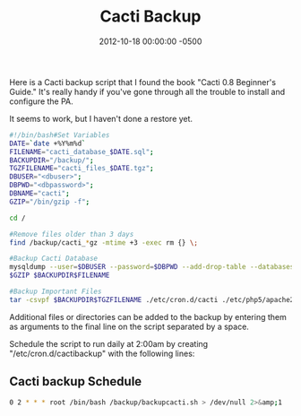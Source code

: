 ﻿---
title:  Cacti Backup
date:   2012-10-18 00:00:00 -0500
categories: IT
---

Here is a Cacti backup script that I found the book "Cacti 0.8 Beginner's Guide." It's really handy if you've gone through all the trouble to install and configure the PA.

It seems to work, but I haven't done a restore yet.

```bash
#!/bin/bash#Set Variables
DATE=`date +%Y%m%d`
FILENAME="cacti_database_$DATE.sql";
BACKUPDIR="/backup/";
TGZFILENAME="cacti_files_$DATE.tgz";
DBUSER="<dbuser>";
DBPWD="<dbpassword>";
DBNAME="cacti";
GZIP="/bin/gzip -f";

cd /

#Remove files older than 3 days
find /backup/cacti_*gz -mtime +3 -exec rm {} \;

#Backup Cacti Database
mysqldump --user=$DBUSER --password=$DBPWD --add-drop-table --databases $DBNAME > $BACKUPDIR$FILENAME
$GZIP $BACKUPDIR$FILENAME

#Backup Important Files
tar -csvpf $BACKUPDIR$TGZFILENAME ./etc/cron.d/cacti ./etc/php5/apache2/php.ini ./etc/apache2/sites-available/default ./usr/share/cacti
```

Additional files or directories can be added to the backup by entering them as arguments to the final line on the script separated by a space.

Schedule the script to run daily at 2:00am by creating "/etc/cron.d/cactibackup" with the following lines:

## Cacti backup Schedule

```bash
0 2 * * * root /bin/bash /backup/backupcacti.sh > /dev/null 2>&amp;1
```
